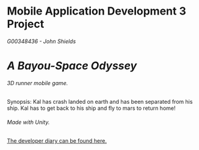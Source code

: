 # Mobile Application Development 3 Project
###### G00348436 - John Shields
# *A Bayou-Space Odyssey*
###### 3D runner mobile game.
Synopsis: Kal has crash landed on earth and has been separated from his ship.
Kal has to get back to his ship and fly to mars to return home!
###### Made with Unity.

 [The developer diary can be found here.](https://github.com/johnshields/Mobile-App-Game/wiki/Developer-Diary)
